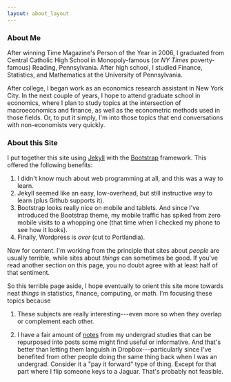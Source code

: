 ```yaml
---
layout: about_layout
---
```


### About Me

After winning Time Magazine's Person of the Year in 2006, I graduated from Central Catholic High School in Monopoly-famous (or _NY Times_ poverty-famous) Reading, Pennsylvania.  After high school, I studied Finance, Statistics, and Mathematics at the University of Pennsylvania. 

After college, I began work as an economics research assistant in New York City. In the next couple of years, I hope to attend graduate school in economics, where I plan to study topics at the intersection of macroeconomics and finance, as well as the econometric methods used in those fields. Or, to put it simply, I'm into those topics that end conversations with non-economists very quickly.

<!--
and graduate non-degree student in NYU's Mathematics Department. The latter has occurred to the great confusion of many friends and family who think I'm getting some sort of master's degree. However, I _do_ hope eventually to attend graduate school in economics, where I plan to study topics at the intersection of macroeconomics and finance, as well as the econometric methods used in those fields. Or, to put it simply, I'm into those topics that end conversations very quickly.
-->


### About this Site

I put together this site using [Jekyll](http://www.jeyllrb.com) with the [Bootstrap](http://getbootstrap.com) framework. This offered the following benefits:

  1. I didn't know much about web programming at all, and this was a way to learn. 
  2. Jekyll seemed like an easy, low-overhead, but still instructive way to learn (plus Github supports it).
  3. Bootstrap looks really nice on mobile and tablets. And since I've introduced the Bootstrap theme, my mobile traffic has spiked from zero mobile visits to a whopping one (that time when I checked my phone to see how it looks).
  4. Finally, Wordpress is _over_ (cut to Portlandia). 

Now for content. I'm working from the principle that sites about _people_ are usually terrible, while sites about _things_ can sometimes be good.  If you've read another section on this page, you no doubt agree with at least half of that sentiment. 

So this terrible page aside, I hope eventually to orient this site more towards neat _things_ in statistics, finance, computing, or math. I'm focusing these topics because 

1. These subjects are really interesting---even more so when they overlap or complement each other.

2. I have a fair amount of <a href="http://github.com/MattCocci/Notes" target="_blank">notes</a> from my undergrad studies that can be repurposed into posts some might find useful or informative. And that's better than letting them languish in Dropbox---particularly since I've benefited from other people doing the same thing back when I was an undergrad. Consider it a "pay it forward" type of thing. Except for that part where I flip someone keys to a Jaguar. That's probably not feasible.


